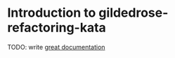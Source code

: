 # Introduction to gildedrose-refactoring-kata

TODO: write [great documentation](http://jacobian.org/writing/what-to-write/)
